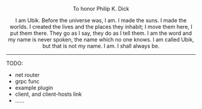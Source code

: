 <p align="center">To honor Philip K. Dick</p>

<p align="center">I am Ubik. Before the universe was, I am. I made the suns. I made the worlds. I created
the lives and the places they inhabit; I move them here, I put them there. They go as I say,
they do as I tell them. I am the word and my name is never spoken, the name which no
one knows. I am called Ubik, but that is not my name. I am. I shall always be.</p>

---

TODO:

- net router
- grpc func
- example plugin
- client, and client-hosts link
- ......